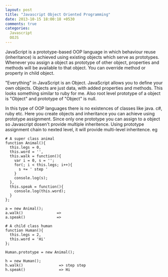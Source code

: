 ```yaml
---
layout: post
title: "Javascript Object Oriented Programming"
date: 2013-10-15 18:00:18 +0530
comments: true
categories:
  Javascript
  OOJS 
---
```


JavaScript is a prototype-based OOP language in which behaviour reuse 
(inheritance) is achieved using existing objects which serve as prototypes. Whenever you 
assign a object as prototype of other object, properties and methods will be available to 
that object. <!--more-->You can override method or property in child object.


"Everything" in JavaScript is an Object. JavaScript allows you to define your own objects.
Objects are just data, with added properties and methods. This looks something similar to 
ruby for me. Also root level prototype of a object is "Object" and prototype of "Object" 
is null. 

In this type of OOP languages there is no existences of classes like java. c#, ruby etc.
Here you create objects and inheritance you can achieve using prototype assignment. 
Since only one prototype you can assign to a object so Javascript dosen't provide multiple
inheritence. Using prototype assignment chain to nexted level, it will provide multi-level 
inheritence. eg

    # A super class animal
    function Animal(){
      this.legs = 0,
      this.word = '',
      this.walk = function(){
        var i = 0, s = '';
        for(; i < this.legs; i++){
          s += ' step '
        }
        console.log(s);
      },
      this.speak = function(){
        console.log(this.word);
      }
    };

    a = new Animal();
    a.walk()               => 
    a.speak()              => 

    # A child class human
    function Human(){
      this.legs = 2,
      this.word = 'Hi'
    };
    
    Human.prototype = new Animal();
    
    h = new Human();
    h.walk()                => step step 
    h.speak()               => Hi









